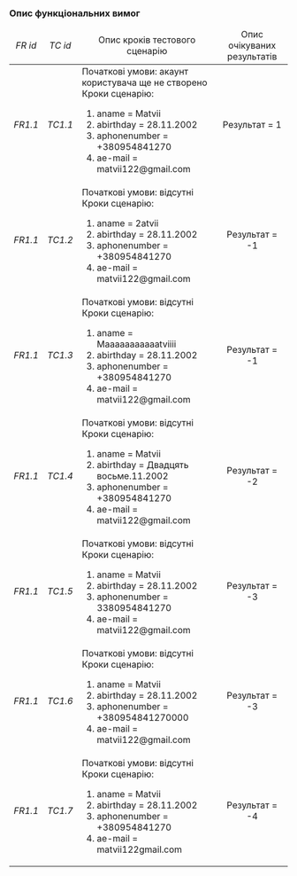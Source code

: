 ### Опис функціональних вимог

<table>
    <thead align="center">
        <tr>
            <td><i>FR id</i></td>
            <td><i>TC id</i></td>
            <td>Опис кроків тестового сценарію</td>
            <td>Опис очікуваних результатів</td>
        </tr>
    </thead>
    <tbody>
        <tr>
          <td align="center"><i>FR1.1</i></td>
          <td align="center"><i>TC1.1</i></td>
            <td>
              Початкові умови: акаунт користувача ще не створено
              <br>Кроки сценарію:</br>
              <ol>
                <li>aname = Matvii</li>
                <li>abirthday = 28.11.2002</li>
                <li>aphonenumber = +380954841270</li>
                <li>ae-mail = matvii122@gmail.com</li>
              </ol>
            </td>
            <td align="center">Результат = 1</td>
        </tr>
        <tr>
            <td align="center"><i>FR1.1</i></td>
            <td align="center"><i>TC1.2</i></td>
            <td>
              Початкові умови: відсутні
              <br>Кроки сценарію:</br>
              <ol>
                <li>aname = 2atvii</li>
                <li>abirthday = 28.11.2002</li>
                <li>aphonenumber = +380954841270</li>
                <li>ae-mail = matvii122@gmail.com</li>
              </ol>
            </td>
            <td align="center">Результат = -1</td>
        </tr>
        <tr>
            <td align="center"><i>FR1.1</i></td>
            <td align="center"><i>TC1.3</i></td>
            <td>
              Початкові умови: відсутні
            <br>Кроки сценарію:</br>
              <ol>
                <li>aname = Maааааааааааtviiіі</li>
                <li>abirthday = 28.11.2002</li>
                <li>aphonenumber = +380954841270</li>
                <li>ae-mail = matvii122@gmail.com</li>
              </ol>
            </td>
            <td align="center">Результат = -1</td>
        </tr>
        <tr>
            <td align="center"><i>FR1.1</i></td>
            <td align="center"><i>TC1.4</i></td>
            <td>
              Початкові умови: відсутні
              <br>Кроки сценарію:</br>
              <ol>
                <li>aname = Matvii</li>
                <li>abirthday = Двадцять восьме.11.2002</li>
                <li>aphonenumber = +380954841270</li>
                <li>ae-mail = matvii122@gmail.com</li>
              </ol>
            </td>
            <td align="center">Результат = -2</td>
        </tr>
        <tr>
            <td align="center"><i>FR1.1</i></td>
            <td align="center"><i>TC1.5</i></td>
            <td>Початкові умови: відсутні
             <br>Кроки сценарію:</br>
              <ol>
                <li>aname = Matvii</li>
                <li>abirthday = 28.11.2002</li>
                <li>aphonenumber = 3380954841270</li>
                <li>ae-mail = matvii122@gmail.com</li>
              </ol>
            </td>
            <td align="center">Результат = -3</td>
        </tr>
         <tr>
            <td align="center"><i>FR1.1</i></td>
            <td align="center"><i>TC1.6</i></td>
            <td>Початкові умови: відсутні
             <br>Кроки сценарію:</br>
              <ol>
                <li>aname = Matvii</li>
                <li>abirthday = 28.11.2002</li>
                <li>aphonenumber = +380954841270000</li>
                <li>ae-mail = matvii122@gmail.com</li>
              </ol>
            </td>
            <td align="center">Результат = -3</td>
        </tr>
         <tr>
            <td align="center"><i>FR1.1</i></td>
            <td align="center"><i>TC1.7</i></td>
            <td>Початкові умови: відсутні
             <br>Кроки сценарію:</br>
              <ol>
                <li>aname = Matvii</li>
                <li>abirthday = 28.11.2002</li>
                <li>aphonenumber = +380954841270</li>
                <li>ae-mail = matvii122gmail.com</li>
              </ol>
            </td>
            <td align="center">Результат = -4</td>
        </tr>
    </tbody>
</table>

